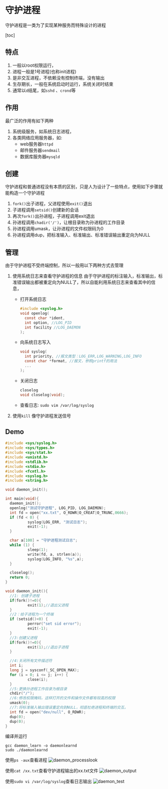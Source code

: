 # 守护进程

守护进程是一类为了实现某种服务而特殊设计的进程

[toc]

## 特点

1. 一般以root权限运行，
2. 进程一般是1号进程(也称init进程)
3. 是非交互进程，不依赖没有控制终端，没有输出
4. 生存期长，一般在系统启动时运行，系统关闭时结束
5. 通常以`d`结尾，如`sshd` 、`crond`等

## 作用

最广泛的作用有如下两种

1. 系统级服务，如系统日志进程，
2. 各类网络应用服务器，如:
    * web服务器`httpd`
    * 邮件服务器`sendmail`
    * 数据库服务器`mysqld`

## 创建

守护进程和普通进程没有本质的区别，只是人为设计了一些特点，使用如下步骤就能构造一个守护进程

1. `fork()`出子进程，父进程使用`exit()`退出
2. 子进程调用`setsid()`创建新的会话
3. 再次`fork()`出孙进程，子进程调用exit退出
4. 孙进程调用`chadir('/')`，让根目录称为孙进程的工作目录
5. 孙进程调用umask，让孙进程的文件权限码为0
6. 孙进程调用dup，把标准输入、标准输出、标准错误输出重定向为NULL

## 管理

由于守护进程不受终端控制，所以一般用以下两种方式去管理

1. 使用系统日志来查看守护进程的信息
   由于守护进程的标注输入，标准输出，标准错误输出都被重定向为NULL了，所以自能利用系统日志来查看其中的信息，
  
    * 打开系统日志
  
      ```c
      #include <syslog.h>
      void openlog(
        const char *ident, 
        int option, //LOG_PID
        int facility //LOG_DAEMON
      );
      ```

    * 向系统日志写入
  

      ```c
      void syslog(
        int priority, //报文类型：LOG_ERR,LOG_WARNING,LOG_INFO 
        const char *format, //报文，参照printf的用法
        ...
      );
      ```

    * 关闭日志
    
      
      ```c
      closelog
      void closelog(void);
      ```

    * 查看日志:
      `sudo vim /var/log/syslog`

2. 使用`kill` 像守护进程发送信号

## Demo

```c
#include <sys/syslog.h>
#include <sys/types.h>
#include <sys/stat.h>
#include <unistd.h>
#include <stdlib.h>
#include <stdio.h>
#include <fcntl.h>
#include <syslog.h>
#include <string.h>

void daemon_init();

int main(void){
  daemon_init();
  openlog("测试守护进程", LOG_PID, LOG_DAEMON);
  int fd = open("xx.txt", O_RDWR|O_CREAT|O_TRUNC,0666);
  if (fd < 0) {
          syslog(LOG_ERR, "测试日志");
          exit(-1);
  }

  char a[100] = "守护进程测试日志";
  while (1) {
          sleep(1);
          write(fd, a, strlen(a));
          syslog(LOG_INFO, "%s",a);
  }

  closelog();
  return 0;
}

void daemon_init(){
  //1: 创建子进程
  if(fork()!=0){
          exit(1);//退出父进程
  }
  //2：给子进程为一个终端
  if (setsid()<0) {
          perror("set sid error");
          exit(-1);
  }
  //3:创建父进程
  if(fork()!=0){
          exit(1);//退出子进程
  }

  //4:关闭所有文件描述符
  int i;
  long j = sysconf(_SC_OPEN_MAX);
  for (i = 0; i <= j; i++) {
          close(i);
  }
  //5:更换孙进程工作目录为根目录
  chdir("/");
  //6:修改权限掩码，这样打开的文件和操作文件都有较高的权限
  umask(0);
  //7:将标准输入输出错误重定向到NULL，彻底杜绝进程和终端的交互。
  int fd = open("dev/null", O_RDWR);
  dup(0);
  dup(0);
}

```

编译并运行

```
gcc daemon_learn -o daemonlearnd
sudo ./daemonlearnd
```

使用`ps -aux`查看进程
![daemon_processlook](https://pic2.imgdb.cn/item/6452135e0d2dde57771e19e6.jpg)

使用`cat /xx.txt`查看守护进程输出的xx.txt文件
![daemon_output](https://pic2.imgdb.cn/item/645213a80d2dde57771e5c2e.jpg)

使用`sudo vi /var/log/syslog`查看日志输出
![daemon_test](https://pic2.imgdb.cn/item/64520e7f0d2dde5777175925.jpg)
